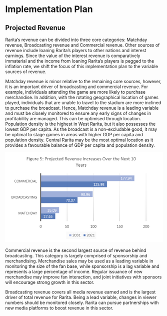 # Implementation Plan
## Projected Revenue
Rarita’s revenue can be divided into three core categories: Matchday revenue, Broadcasting revenue and Commercial revenue. Other sources of revenue include loaning Rarita’s players to other nations and interest earnings. Since the value of the interest revenue is comparatively immaterial and the income from loaning Rarita’s players is pegged to the inflation rate, we shift the focus of this implementation plan to the variable sources of revenue.

Matchday revenue is minor relative to the remaining core sources, however, it is an important driver of broadcasting and commercial revenue. For example, individuals attending the game are more likely to purchase merchandise. In addition, with the rotating geographical location of games played, individuals that are unable to travel to the stadium are more inclined to purchase the broadcast. Hence, Matchday revenue is a leading variable and must be closely monitored to ensure any early signs of changes in profitability are managed. This can be optimised through location. Population density is the highest in West Rarita, but it also possesses the lowest GDP per capita. As the broadcast is a non-excludable good, it may be optimal to stage games in areas with higher GDP per capita and population density. Central Rarita may be the most optimal location as it provides a favourable balance of GDP per capita and population density.

![Project Revenue Increases Over the Next 10 Years](https://github.com/ACTL4001-T1-2022/github-showcase-page-group-acc/blob/647bbb1fcd76a42ad0e65b7aa1ae49f7d4fb0485/Screenshot%202022-04-07%20192815.png)

Commercial revenue is the second largest source of revenue behind broadcasting. This category is largely comprised of sponsorship and merchandising. Merchandise sales may be used as a leading variable in monitoring the size of the fan base, while sponsorship is a lag variable and represents a large percentage of income. Regular issuance of new merchandise may improve fan interaction, and joint initiatives with sponsors will encourage strong growth in this sector. 

Broadcasting revenue covers all media revenue earned and is the largest driver of total revenue for Rarita. Being a lead variable, changes in viewer numbers should be monitored closely. Rarita can pursue partnerships with new media platforms to boost revenue in this sector. 
